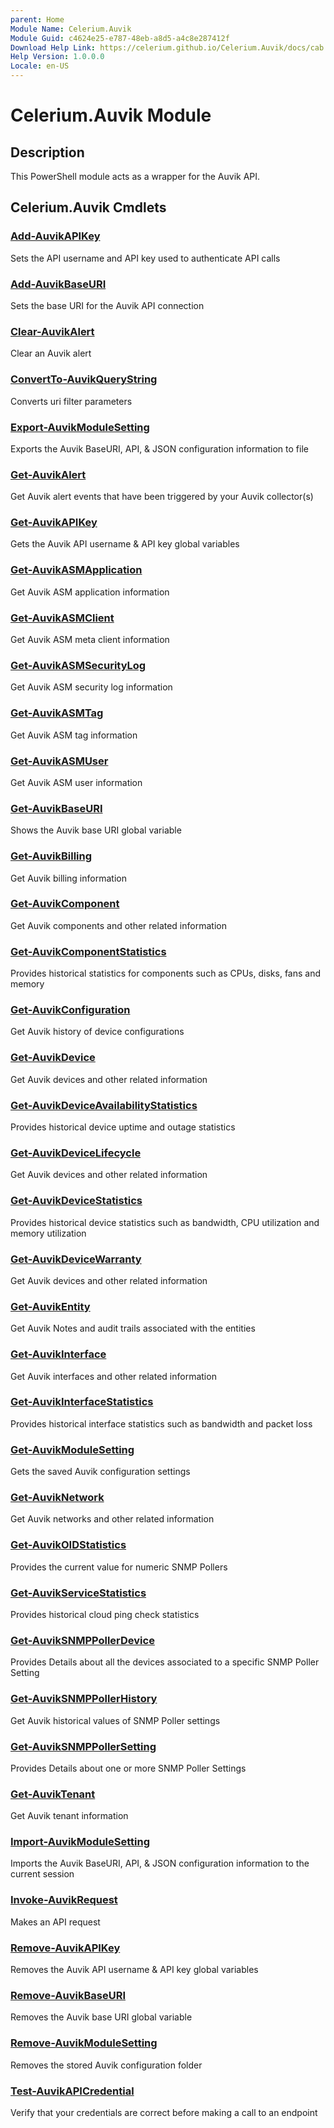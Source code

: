 ```yaml
---
parent: Home 
Module Name: Celerium.Auvik
Module Guid: c4624e25-e787-48eb-a8d5-a4c8e287412f
Download Help Link: https://celerium.github.io/Celerium.Auvik/docs/cab
Help Version: 1.0.0.0
Locale: en-US
---
```


# Celerium.Auvik Module
## Description
This PowerShell module acts as a wrapper for the Auvik API.

## Celerium.Auvik Cmdlets
### [Add-AuvikAPIKey](site/Internal/Add-AuvikAPIKey.md)
Sets the API username and API key used to authenticate API calls

### [Add-AuvikBaseURI](site/Internal/Add-AuvikBaseURI.md)
Sets the base URI for the Auvik API connection

### [Clear-AuvikAlert](site/Alert/Clear-AuvikAlert.md)
Clear an Auvik alert

### [ConvertTo-AuvikQueryString](site/Internal/ConvertTo-AuvikQueryString.md)
Converts uri filter parameters

### [Export-AuvikModuleSetting](site/Internal/Export-AuvikModuleSetting.md)
Exports the Auvik BaseURI, API, & JSON configuration information to file

### [Get-AuvikAlert](site/Alert/Get-AuvikAlert.md)
Get Auvik alert events that have been triggered by your Auvik collector(s)

### [Get-AuvikAPIKey](site/Internal/Get-AuvikAPIKey.md)
Gets the Auvik API username & API key global variables

### [Get-AuvikASMApplication](site/SaaSManagement/Get-AuvikASMApplication.md)
Get Auvik ASM application information

### [Get-AuvikASMClient](site/SaaSManagement/Get-AuvikASMClient.md)
Get Auvik ASM meta client information

### [Get-AuvikASMSecurityLog](site/SaaSManagement/Get-AuvikASMSecurityLog.md)
Get Auvik ASM security log information

### [Get-AuvikASMTag](site/SaaSManagement/Get-AuvikASMTag.md)
Get Auvik ASM tag information

### [Get-AuvikASMUser](site/SaaSManagement/Get-AuvikASMUser.md)
Get Auvik ASM user information

### [Get-AuvikBaseURI](site/Internal/Get-AuvikBaseURI.md)
Shows the Auvik base URI global variable

### [Get-AuvikBilling](site/Billing/Get-AuvikBilling.md)
Get Auvik billing information

### [Get-AuvikComponent](site/Inventory/Get-AuvikComponent.md)
Get Auvik components and other related information

### [Get-AuvikComponentStatistics](site/Statistics/Get-AuvikComponentStatistics.md)
Provides historical statistics for components
such as CPUs, disks, fans and memory

### [Get-AuvikConfiguration](site/Inventory/Get-AuvikConfiguration.md)
Get Auvik history of device configurations

### [Get-AuvikDevice](site/Inventory/Get-AuvikDevice.md)
Get Auvik devices and other related information

### [Get-AuvikDeviceAvailabilityStatistics](site/Statistics/Get-AuvikDeviceAvailabilityStatistics.md)
Provides historical device uptime and outage statistics

### [Get-AuvikDeviceLifecycle](site/Inventory/Get-AuvikDeviceLifecycle.md)
Get Auvik devices and other related information

### [Get-AuvikDeviceStatistics](site/Statistics/Get-AuvikDeviceStatistics.md)
Provides historical device statistics such as
bandwidth, CPU utilization and memory utilization

### [Get-AuvikDeviceWarranty](site/Inventory/Get-AuvikDeviceWarranty.md)
Get Auvik devices and other related information

### [Get-AuvikEntity](site/Inventory/Get-AuvikEntity.md)
Get Auvik Notes and audit trails associated with the entities

### [Get-AuvikInterface](site/Inventory/Get-AuvikInterface.md)
Get Auvik interfaces and other related information

### [Get-AuvikInterfaceStatistics](site/Statistics/Get-AuvikInterfaceStatistics.md)
Provides historical interface statistics such
as bandwidth and packet loss

### [Get-AuvikModuleSetting](site/Internal/Get-AuvikModuleSetting.md)
Gets the saved Auvik configuration settings

### [Get-AuvikNetwork](site/Inventory/Get-AuvikNetwork.md)
Get Auvik networks and other related information

### [Get-AuvikOIDStatistics](site/Statistics/Get-AuvikOIDStatistics.md)
Provides the current value for numeric SNMP Pollers

### [Get-AuvikServiceStatistics](site/Statistics/Get-AuvikServiceStatistics.md)
Provides historical cloud ping check statistics

### [Get-AuvikSNMPPollerDevice](site/Pollers/Get-AuvikSNMPPollerDevice.md)
Provides Details about all the devices associated to a
specific SNMP Poller Setting

### [Get-AuvikSNMPPollerHistory](site/Pollers/Get-AuvikSNMPPollerHistory.md)
Get Auvik historical values of SNMP Poller settings

### [Get-AuvikSNMPPollerSetting](site/Pollers/Get-AuvikSNMPPollerSetting.md)
Provides Details about one or more SNMP Poller Settings

### [Get-AuvikTenant](site/ClientManagement/Get-AuvikTenant.md)
Get Auvik tenant information

### [Import-AuvikModuleSetting](site/Internal/Import-AuvikModuleSetting.md)
Imports the Auvik BaseURI, API, & JSON configuration information to the current session

### [Invoke-AuvikRequest](site/Internal/Invoke-AuvikRequest.md)
Makes an API request

### [Remove-AuvikAPIKey](site/Internal/Remove-AuvikAPIKey.md)
Removes the Auvik API username & API key global variables

### [Remove-AuvikBaseURI](site/Internal/Remove-AuvikBaseURI.md)
Removes the Auvik base URI global variable

### [Remove-AuvikModuleSetting](site/Internal/Remove-AuvikModuleSetting.md)
Removes the stored Auvik configuration folder

### [Test-AuvikAPICredential](site/Other/Test-AuvikAPICredential.md)
Verify that your credentials are correct before making a call to an endpoint


